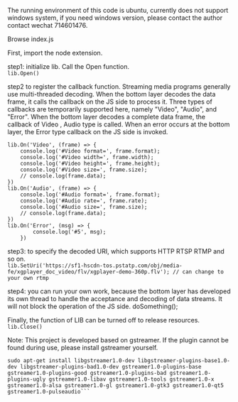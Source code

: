 
The running environment of this code is ubuntu, currently does not support windows system, if you need windows version, please contact the author contact wechat 714601476.

Browse index.js

First, import the node extension.

step1: initialize lib. Call the Open function.  
`lib.Open()`

step2 to register the callback function. Streaming media programs generally use multi-threaded decoding. When the bottom layer decodes the data frame, it calls the callback on the JS side to process it. Three types of callbacks are temporarily supported here, namely "Video", "Audio", and "Error". When the bottom layer decodes a complete data frame, the callback of Video , Audio type is called. When an error occurs at the bottom layer, the Error type callback on the JS side is invoked.
```
lib.On('Video', (frame) => {
    console.log('#Video format=', frame.format);
    console.log('#Video width=', frame.width);
    console.log('#Video height=', frame.height);
    console.log('#Video size=', frame.size);
    // console.log(frame.data);
})
lib.On('Audio', (frame) => {
    console.log('#Audio format=', frame.format);
    console.log('#Audio rate=', frame.rate);
    console.log('#Audio size=', frame.size);
    // console.log(frame.data);
})
lib.On('Error', (msg) => {
        console.log('#5', msg);
    })
```
    
step3:  to specify the decoded URI, which supports HTTP RTSP RTMP and so on.  
`lib.SetUri('https://sf1-hscdn-tos.pstatp.com/obj/media-fe/xgplayer_doc_video/flv/xgplayer-demo-360p.flv'); // can change to your own rtmp `


step4:  you can run your own work, because the bottom layer has developed its own thread to handle the acceptance and decoding of data streams. It will not block the operation of the JS side.
doSomething();

Finally, the function of LIB can be turned off to release resources.  
`lib.Close()`

Note: This project is developed based on gstreamer. If the plugin cannot be found during use, please install gstreamer yourself.
```
sudo apt-get install libgstreamer1.0-dev libgstreamer-plugins-base1.0-dev libgstreamer-plugins-bad1.0-dev gstreamer1.0-plugins-base gstreamer1.0-plugins-good gstreamer1.0-plugins-bad gstreamer1.0-plugins-ugly gstreamer1.0-libav gstreamer1.0-tools gstreamer1.0-x gstreamer1.0-alsa gstreamer1.0-gl gstreamer1.0-gtk3 gstreamer1.0-qt5 gstreamer1.0-pulseaudio```
